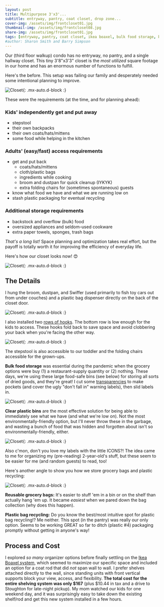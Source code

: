 ```yaml
---
layout: post
title: Multipurpose 3'x3'...
subtitle: entryway, pantry, coat closet, drop zone...
cover-img: /assets/img/frontcloset01.jpg
thumbnail-img: /assets/img/frontcloset08.jpg
share-img: /assets/img/frontcloset01.jpg
tags: [entryway, pantry, coat closet, ikea boaxel, bulk food storage, kids storage, labels]
#author: Sharon Smith and Barry Simpson
---
```


Our (third floor walkup) condo has no entryway, no pantry, and a single hallway closet. This tiny 3'8"x3'3" closet is the 
*most utilized* square footage in our home and has an enormous number of functions to fulfill. 

Here's the before. This setup was  failing our family and desperately needed some intentional planning to improve.

![Closet](../assets/img/frontcloset07.jpg){: .mx-auto.d-block :}

These were the requirements (at the time, and for planning ahead): 

### Kids' independently get and put away
* stepstool
* their own backpacks
* their own coats/hats/mittens
* some food while helping in the kitchen

### Adults' (easy/fast) access requirements
* get and put back
  * coats/hats/mittens
  * cloth/plastic bags
  * ingredients while cooking 
  * broom and dustpan for quick cleanup (IYKYK)
  * extra folding chairs for (sometimes spontaneous) guests
* know what food we have and what we are running low on
* stash plastic packaging for eventual recycling

### Additional storage requirements
* backstock and overflow (bulk) food
* oversized appliances and seldom-used cookware
* extra paper towels, sponges, trash bags

*That's a long list!* Space planning and optimization takes real effort, but the payoff is totally worth it for 
improving the efficiency of everyday life. 

Here's how our closet looks now! :heart_eyes:

![Closet](../assets/img/frontcloset01.jpg){: .mx-auto.d-block :}

## The Details

I hung the broom, dustpan, and Swiffer (used primarily to fish toy cars out from under couches) and a 
plastic bag dispenser directly on the back of the closet door.

![Closet](../assets/img/frontcloset06.jpg){: .mx-auto.d-block :}

I also installed two [rows of hooks](https://www.amazon.com/gp/product/B08TLX2Y75/). The bottom row is low enough for the kids to access. These hooks fold back to save space and avoid clobbering your back when you're facing the other way.

![Closet](../assets/img/frontcloset05.jpg){: .mx-auto.d-block :}

The stepstool is also accessible to our toddler and the folding chairs accessible for the grown-ups.

**Bulk food storage** was essential during the pandemic when the grocery options were buy (1) a restaurant-supply quantity or (2) nothing. 
These days, we're using these large food-safe bins (see below) for storing all sorts of dried goods, and they're great! 
I cut some [transparencies](https://www.amazon.com/dp/B091BVB3GF) to make pockets (and cover the ugly "don't fall in" warning labels), then slid labels in.

![Closet](../assets/img/frontcloset04.jpg){: .mx-auto.d-block :}

**Clear plastic bins** are the most effective solution for being able to immediately see what we have (and what we're low on). 
Not the most environmentally-friendly option, but I'll never throw these in the garbage, and wasting a bunch of food that was hidden and forgotten about isn't so environmentally-friendly, either. 

![Closet](../assets/img/frontcloset03.jpg){: .mx-auto.d-block :}

Also c'mon, don't you love my labels with the little ICONS?! The idea came to me for organizing my (pre-reading) 2-year-old's stuff, 
but these seem to be easier for me (and random guests) to read, too!

Here's another angle to show you how we store grocery bags and plastic recycling:

![Closet](../assets/img/frontcloset02.jpg){: .mx-auto.d-block :}

**Reusable grocery bags:** It's easier to stuff 'em in a bin or on the shelf than actually hang 'em up. 
It became *easiest* when we pared down the bag collection (why does this happen). 

**Plastic bag recycling:** Do you know the best/most intuitive spot for plastic bag recycling!? Me neither. This spot (in the pantry) was really our only option.
Seems to be working GREAT so far to ditch (plastic #4) packaging promptly without getting in anyone's way!

## Process and Cost

I explored *so many* organizer options before finally settling on the [Ikea Boaxel system](https://www.ikea.com/us/en/cat/boaxel-system-47394/), which seemed to maximize 
our specific space and included an option for a coat rod that did *not* span wall to wall. 
I prefer shelves attached directly to the wall, since standing units with front vertical supports block your view, access, and flexibility. 
**The total cost for the entire shelving system was only $167** (plus $10.44 in tax and a drive to Stoughton for late-night pickup). My mom watched our kids for one weekend day, and
it was surprisingly easy to take down the existing shelf/rod and get this new system installed in a few hours.